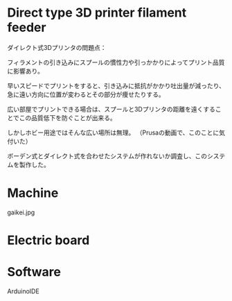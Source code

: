 # Direct type 3D printer filament feeder

ダイレクト式3Dプリンタの問題点：

フィラメントの引き込みにスプールの慣性力や引っかかりによってプリント品質に影響あり。

早いスピードでプリントをすると、引き込みに抵抗がかかり吐出量が減ったり、急に遠い方向に位置が変わるとその部分が痩せたりする。


広い部屋でプリントできる場合は、スプールと3Dプリンタの距離を遠くすることでこの品質低下を防ぐことが出来る。


しかしホビー用途ではそんな広い場所は無理。
（Prusaの動画で、このことに気付いた）


ボーデン式とダイレクト式を合わせたシステムが作れないか調査し、このシステムを製作した。



# Machine

gaikei.jpg


# Electric board



# Software

ArduinoIDE


